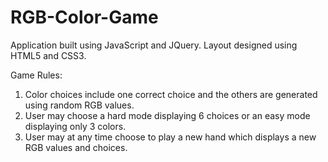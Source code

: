 # RGB-Color-Game
Application built using JavaScript and JQuery. Layout designed using HTML5 and CSS3.

Game Rules:
1. Color choices include one correct choice and the others are generated using random RGB values.
2. User may choose a hard mode displaying 6 choices or an easy mode displaying only 3 colors.
3. User may at any time choose to play a new hand which displays a new RGB values and choices.
